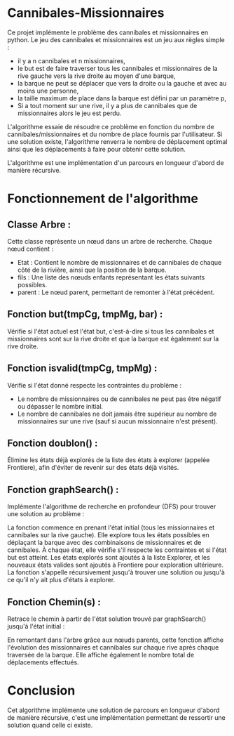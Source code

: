 # Cannibales-Missionnaires
Ce projet implémente le problème des cannibales et missionnaires en python.
Le jeu des cannibales et missionnaires est un jeu aux règles simple :
  - il y a n cannibales et n missionnaires,
  - le but est de faire traverser tous les cannibales et missionnaires de la rive gauche vers la rive droite au moyen d'une barque,
  - la barque ne peut se déplacer que vers la droite ou la gauche et avec au moins une personne,
  - la taille maximum de place dans la barque est défini par un paramètre p,
  - Si a tout moment sur une rive, il y a plus de cannibales que de missionnaires alors le jeu est perdu.

L'algorithme essaie de résoudre ce problème en fonction du nombre de cannibales/missionnaires et du nombre de place fournis par l'utilisateur. Si une solution existe, l'algorithme renverra le nombre de déplacement optimal ainsi que les déplacements à faire pour obtenir cette solution.

L'algorithme est une implémentation d'un parcours en longueur d'abord de manière récursive.

# Fonctionnement de l'algorithme

## Classe Arbre :

Cette classe représente un nœud dans un arbre de recherche. Chaque nœud contient :

  - Etat : Contient le nombre de missionnaires et de cannibales de chaque côté de la rivière, ainsi que la position de la barque.
  - fils : Une liste des nœuds enfants représentant les états suivants possibles.
  - parent : Le nœud parent, permettant de remonter à l'état précédent.

## Fonction but(tmpCg, tmpMg, bar) :

Vérifie si l'état actuel est l'état but, c'est-à-dire si tous les cannibales et missionnaires sont sur la rive droite et que la barque est également sur la rive droite.

## Fonction isvalid(tmpCg, tmpMg) :

Vérifie si l'état donné respecte les contraintes du problème :

  - Le nombre de missionnaires ou de cannibales ne peut pas être négatif ou dépasser le nombre initial.
  - Le nombre de cannibales ne doit jamais être supérieur au nombre de missionnaires sur une rive (sauf si aucun missionnaire n'est présent).

## Fonction doublon() :

Élimine les états déjà explorés de la liste des états à explorer (appelée Frontiere), afin d'éviter de revenir sur des états déjà visités.

## Fonction graphSearch() :

Implémente l'algorithme de recherche en profondeur (DFS) pour trouver une solution au problème :

La fonction commence en prenant l'état initial (tous les missionnaires et cannibales sur la rive gauche).
Elle explore tous les états possibles en déplaçant la barque avec des combinaisons de missionnaires et de cannibales.
À chaque état, elle vérifie s'il respecte les contraintes et si l'état but est atteint.
Les états explorés sont ajoutés à la liste Explorer, et les nouveaux états valides sont ajoutés à Frontiere pour exploration ultérieure.
La fonction s'appelle récursivement jusqu'à trouver une solution ou jusqu'à ce qu'il n'y ait plus d'états à explorer.

## Fonction Chemin(s) :
Retrace le chemin à partir de l'état solution trouvé par graphSearch() jusqu'à l'état initial :

En remontant dans l'arbre grâce aux nœuds parents, cette fonction affiche l'évolution des missionnaires et cannibales sur chaque rive après chaque traversée de la barque.
Elle affiche également le nombre total de déplacements effectués.

# Conclusion 

Cet algorithme implémente une solution de parcours en longueur d'abord de manière récursive, c'est une implémentation permettant de ressortir une solution quand celle ci existe.

